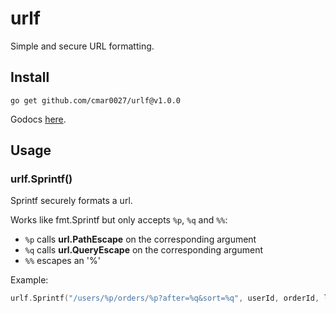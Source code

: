 # urlf

Simple and secure URL formatting.

## Install
`go get github.com/cmar0027/urlf@v1.0.0`

Godocs [here](https://pkg.go.dev/github.com/cmar0027/urlf@v1.0.0).

## Usage

### urlf.Sprintf()
Sprintf securely formats a url.

Works like fmt.Sprintf but only accepts `%p`, `%q` and `%%`:
 - `%p` calls **url.PathEscape** on the corresponding argument
 - `%q` calls **url.QueryEscape** on the corresponding argument
 - `%%` escapes an '%'

Example:
```go
urlf.Sprintf("/users/%p/orders/%p?after=%q&sort=%q", userId, orderId, lastId, sortField)
```
